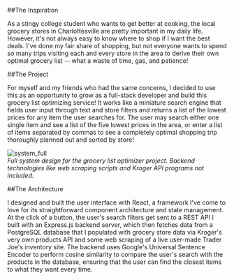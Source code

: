 ##The Inspiration

As a stingy college student who wants to get better at cooking, the local grocery 
stores in Charlottesville are pretty important in my daily life. However, it's 
not always easy to know where to shop if I want the best deals. I've done my fair
share of shopping, but not everyone wants to spend so many trips visiting each and every 
store in the area to derive their own optimal grocery list -- what a waste of time,
gas, and patience!

##The Project

For myself and my friends who had the same concerns, I decided to use this as an
opportunity to grow as a full-stack developer and build this grocery list optimizing
service! It works like a miniature search engine that fields user input through text and 
store filters and returns a list of the lowest prices for any item the user searches for.
The user may search either one single item and see a list of the five lowest prices in the 
area, or enter a list of items separated by commas to see a completely optimal shopping trip
thoroughly planned out and sorted by store!

![system_full](https://github.com/benlchang/grocery_cville/assets/86611416/73fba2f0-d859-4036-84cf-2245aac73cb1)\
_Full system design for the grocery list optimizer project. Backend technologies like web scraping scripts and Kroger API programs not included._

##The Architecture

I designed and built the user interface with React, a framework I've come to love for its 
straightforward component architecture and state management. At the click of a button, the 
user's search filters get sent to a REST API I built with an Express.js backend server, which then
fetches data from a PostgreSQL database that I populated with grocery store data via Kroger's 
very own products API and some web scraping of a live user-made Trader Joe's inventory site. The backend
uses Google's Universal Sentence Encoder to perform cosine similarity to compare the user's search with
the products in the database, ensuring that the user can find the closest items to what they want every time.
